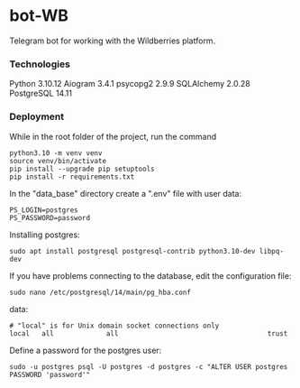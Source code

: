# bot-WB
Telegram bot for working with the Wildberries platform.

### Technologies
Python      3.10.12
Aiogram     3.4.1
psycopg2    2.9.9
SQLAlchemy  2.0.28
PostgreSQL  14.11

### Deployment
While in the root folder of the project, run the command
```
python3.10 -m venv venv
source venv/bin/activate
pip install --upgrade pip setuptools
pip install -r requirements.txt
```

In the "data_base" directory create a ".env" file with user data:
```
PS_LOGIN=postgres
PS_PASSWORD=password
```

Installing postgres:
```
sudo apt install postgresql postgresql-contrib python3.10-dev libpq-dev
```

If you have problems connecting to the database, edit the configuration file:
```
sudo nano /etc/postgresql/14/main/pg_hba.conf
```
data:
```
# "local" is for Unix domain socket connections only
local   all             all                                     trust
```

Define a password for the postgres user:
```
sudo -u postgres psql -U postgres -d postgres -c "ALTER USER postgres PASSWORD 'password'"
```
